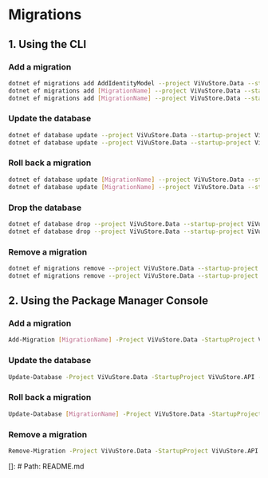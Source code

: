 # Migrations

## 1. Using the CLI

### Add a migration
```bash
dotnet ef migrations add AddIdentityModel --project ViVuStore.Data --startup-project ViVuStore.API --context ViVuStoreDbContext --output-dir Migrations
dotnet ef migrations add [MigrationName] --project ViVuStore.Data --startup-project ViVuStore.API --context ViVuStoreDbContext --output-dir Migrations
dotnet ef migrations add [MigrationName] --project ViVuStore.Data --startup-project ViVuStore.API --context StorageDbContext --output-dir Migrations/Storage
```

### Update the database
```bash
dotnet ef database update --project ViVuStore.Data --startup-project ViVuStore.API --context ViVuStoreDbContext
dotnet ef database update --project ViVuStore.Data --startup-project ViVuStore.API --context StorageDbContext
```

### Roll back a migration
```bash
dotnet ef database update [MigrationName] --project ViVuStore.Data --startup-project ViVuStore.API --context ViVuStoreDbContext
dotnet ef database update [MigrationName] --project ViVuStore.Data --startup-project ViVuStore.API --context StorageDbContext
```

### Drop the database
```bash
dotnet ef database drop --project ViVuStore.Data --startup-project ViVuStore.API --context ViVuStoreDbContext
dotnet ef database drop --project ViVuStore.Data --startup-project ViVuStore.API --context StorageDbContext
```

### Remove a migration
```bash
dotnet ef migrations remove --project ViVuStore.Data --startup-project ViVuStore.API --context ViVuStoreDbContext
dotnet ef migrations remove --project ViVuStore.Data --startup-project ViVuStore.API --context StorageDbContext
```

## 2. Using the Package Manager Console
### Add a migration
```bash
Add-Migration [MigrationName] -Project ViVuStore.Data -StartupProject ViVuStore.API -Context ViVuStoreDbContext -OutputDir ViVuStore.Data/Migrations
```

### Update the database
```bash
Update-Database -Project ViVuStore.Data -StartupProject ViVuStore.API -Context ViVuStoreDbContext
```

### Roll back a migration
```bash
Update-Database [MigrationName] -Project ViVuStore.Data -StartupProject ViVuStore.API -Context ViVuStoreDbContext
```

### Remove a migration
```bash
Remove-Migration -Project ViVuStore.Data -StartupProject ViVuStore.API -Context ViVuStoreDbContext
```

[]: # Path: README.md
